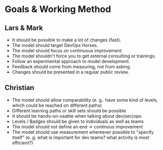 # Goals & Working Method

## Lars & Mark

- It should be possible to make a lot of changes (fast).
- The model should target DevOps Horses.
- The model should focus on continuous improvement.
- The model shouldn't force you to get external consulting or trainings.
- Follow an experimental approach to model development.
- Feedback should come from measuring, not from asking.
- Changes should be presented in a regular public review.

## Christian 
- The model should allow comparability (e. g.. have some kind of levels, which could be reached on different paths) 
- Different learning paths or skill sets should be possible 
- It should be hands-on-usable when talking about dev(sec)ops
- Levels / Badges should be given to individuals as well as teams
- The model should not define an end -> continous improvement
- The model should use measurement whereever possible to "specify itself" (e. g. what is important for dev teams? what activity is most efficient?) 
